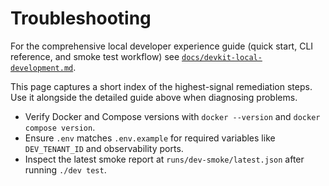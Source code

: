 # Troubleshooting

For the comprehensive local developer experience guide (quick start, CLI
reference, and smoke test workflow) see
[`docs/devkit-local-development.md`](./devkit-local-development.md).

This page captures a short index of the highest-signal remediation steps. Use
it alongside the detailed guide above when diagnosing problems.

- Verify Docker and Compose versions with `docker --version` and
  `docker compose version`.
- Ensure `.env` matches `.env.example` for required variables like
  `DEV_TENANT_ID` and observability ports.
- Inspect the latest smoke report at `runs/dev-smoke/latest.json` after running
  `./dev test`.
